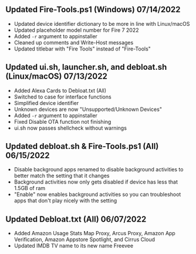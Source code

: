 ## Updated Fire-Tools.ps1 (Windows) 07/14/2022
- Updated device identifier dictionary to be more in line with Linux/macOS
- Updated placeholder model number for Fire 7 2022
- Added `-r` argument to appinstaller
- Cleaned up comments and Write-Host messages
- Updated titlebar with "Fire Tools" instead of "Fire-Tools"

## Updated ui.sh, launcher.sh, and debloat.sh (Linux/macOS) 07/13/2022
- Added Alexa Cards to Debloat.txt (All)
- Switched to case for interface functions
- Simplified device identifier
- Unknown devices are now "Unsupported/Unknown Devices"
- Added `-r` argument to appinstaller
- Fixed Disable OTA function not finishing
- ui.sh now passes shellcheck without warnings

## Updated debloat.sh & Fire-Tools.ps1 (All) 06/15/2022
- Disable background apps renamed to disable background activities to better match the setting that it changes
- Background activities now only gets disabled if device has less that 1.5GB of ram
- "Enable" now enables background activities so you can troubleshoot apps that don't play nicely with the setting

## Updated Debloat.txt (All) 06/07/2022
- Added Amazon Usage Stats Map Proxy, Arcus Proxy, Amazon App Verification, Amazon Appstore Spotlight, and Cirrus Cloud
- Updated IMDB TV name to its new name Freevee
